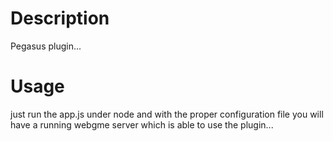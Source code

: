 # Description
Pegasus plugin...
# Usage
just run the app.js under node and with the proper configuration file you will have a running webgme server which is able to use the plugin...